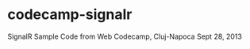 codecamp-signalr
================

SignalR Sample Code from Web Codecamp, Cluj-Napoca Sept 28, 2013
